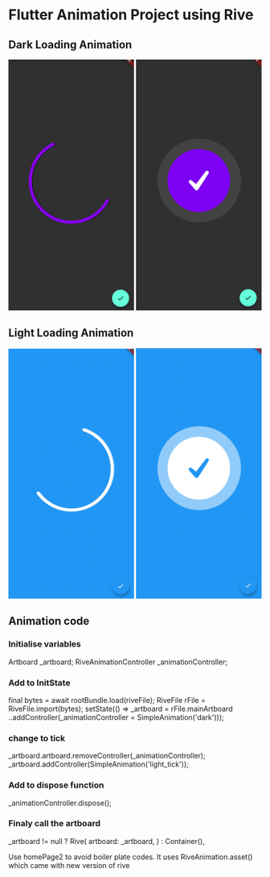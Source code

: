 <h1>Flutter Animation Project using Rive</h1>

<h2>Dark Loading Animation</h2>
<p align="center">
  <img src="https://github.com/tomkmangattu/flutter-rive-animation/blob/main/screenshots/screenshot1.jpg" width="250" title="Dark loading animation">
  <img src="https://github.com/tomkmangattu/flutter-rive-animation/blob/main/screenshots/screenshot2.jpg" width="250" title="Dark loading animation">
</p>

<h2>Light Loading Animation</h2>
<p align="center">
  <img src="https://github.com/tomkmangattu/flutter-rive-animation/blob/main/screenshots/screenshot3.jpg" width="250" title="Light loading animation">
  <img src="https://github.com/tomkmangattu/flutter-rive-animation/blob/main/screenshots/screenshot4.jpg" width="250" title="Light loading animation">
</p>

<h2>Animation code</h2>
  <h3>Initialise variables</h3>
  Artboard _artboard;
  RiveAnimationController _animationController;
  
  <h3>Add to InitState</h3>
  final bytes = await rootBundle.load(riveFile);
  RiveFile rFile = RiveFile.import(bytes);
  setState(() => _artboard = rFile.mainArtboard
      ..addController(_animationController = SimpleAnimation('dark')));
  
  <h3>change to tick</h3>
  _artboard.artboard.removeController(_animationController);
  _artboard.addController(SimpleAnimation('light_tick'));
  
  <h3>Add to dispose function</h3>
  _animationController.dispose();
  
  <h3>Finaly call the artboard</h3>
  _artboard != null
            ? Rive(
                artboard: _artboard,
              )
            : Container(),
            
            
            
Use homePage2 to avoid boiler plate codes. It uses RiveAnimation.asset() which came with new version of rive
